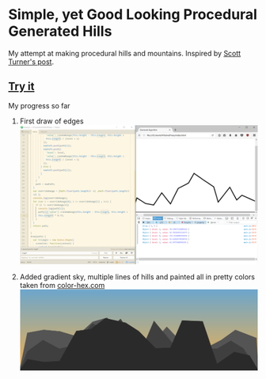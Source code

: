 # Simple, yet Good Looking Procedural Generated Hills
My attempt at making procedural hills and mountains. Inspired by 
[Scott Turner's post](https://heredragonsabound.blogspot.md/2016/12/how-to-decorate-mountain-part-2.html).

## **[Try it](https://cubbic.github.io/HillsAndTrees/)**

My progress so far

1. First draw of edges
![Hills 1](pics/hills0.png)

2. Added gradient sky, multiple lines of hills and painted all in pretty colors taken from [color-hex.com](http://www.color-hex.com/) 
![Hills 2](pics/hills1.png)